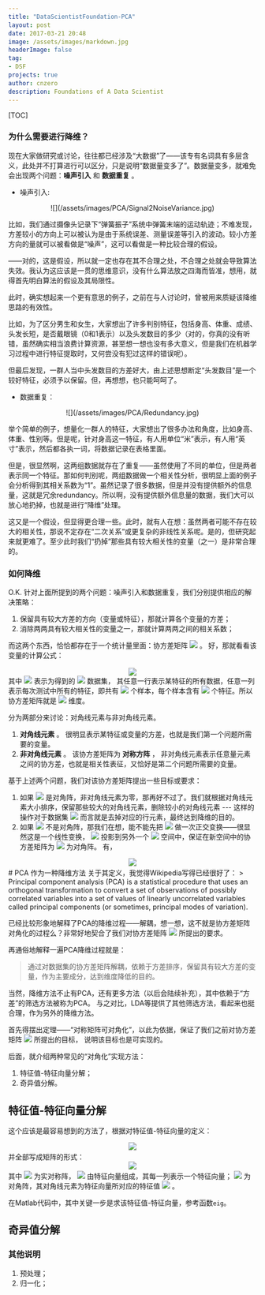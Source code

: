 ```yaml
---
title: "DataScientistFoundation-PCA"
layout: post
date: 2017-03-21 20:48
image: /assets/images/markdown.jpg
headerImage: false
tag:
- DSF
projects: true
author: cnzero
description: Foundations of A Data Scientist
---
```


[TOC]

### 为什么需要进行降维？
现在大家做研究或讨论，往往都已经涉及“大数据”了——该专有名词具有多层含义，此处并不打算进行可以区分，只是说明“数据量变多了”。数据量变多，就难免会出现两个问题：__噪声引入__ 和 __数据重复__ 。

* 噪声引入:

<center>
  ![](/assets/images/PCA/Signal2NoiseVariance.jpg)
</center>

  比如，我们通过摄像头记录下“弹簧振子”系统中弹簧末端的运动轨迹；不难发现，方差较小的方向上可以被认为是由于系统误差、测量误差等引入的波动。较小方差方向的量就可以被看做是“噪声”，这可以看做是一种比较合理的假设。

   ——对的，这是假设，所以就一定也存在其不合理之处，不合理之处就会导致算法失效。我认为这应该是一贯的思维意识，没有什么算法放之四海而皆准，想用，就得首先明白算法的假设及其局限性。

   此时，确实想起来一个更有意思的例子，之前在与人讨论时，曾被用来质疑该降维思路的有效性。

   比如，为了区分男生和女生，大家想出了许多判别特征，包括身高、体重、成绩、头发长短，是否戴眼镜（0和1表示）以及头发数目的多少（对的，你真的没有听错，虽然确实相当浪费计算资源，甚至想一想也没有多大意义，但是我们在机器学习过程中进行特征提取时，又何尝没有犯过这样的错误呢）。

   但最后发现，一群人当中头发数目的方差好大，由上述思想断定“头发数目”是一个较好特征，必须予以保留。但，再想想，也只能呵呵了。

* 数据重复：

<center>
  ![](/assets/images/PCA/Redundancy.jpg)
</center>

  举个简单的例子，想量化一群人的特征，大家想出了很多办法和角度，比如身高、体重、性别等。但是呢，针对身高这一特征，有人用单位“米”表示，有人用“英寸”表示，然后都各执一词，将数据记录在表格里面。

  但是，很显然啊，这两组数据就存在了重复——虽然使用了不同的单位，但是两者表示同一个特征。那如何判别呢，两组数据做一个相关性分析，很明显上面的例子会分析得到其相关系数为“1”。虽然记录了很多数据，但是并没有提供额外的信息量，这就是冗余redundancy。所以啊，没有提供额外信息量的数据，我们大可以放心地扔掉，也就是进行“降维”处理。

  这又是一个假设，但显得更合理一些。此时，就有人在想：虽然两者可能不存在较大的相关性，那说不定存在“二次关系”或更复杂的非线性关系呢。是的，但研究起来就更难了。至少此时我们“扔掉”那些具有较大相关性的变量（之一）是非常合理的。

### 如何降维
O.K. 针对上面所提到的两个问题：噪声引入和数据重复，我们分别提供相应的解决策略：
1. 保留具有较大方差的方向（变量或特征），那就计算各个变量的方差；
2. 消除两两具有较大相关性的变量之一，那就计算两两之间的相关系数；

而这两个东西，恰恰都存在于一个统计量里面：协方差矩阵
<img src="http://chart.googleapis.com/chart?cht=tx&chl=\Large  C_{X}
" style="border:none;">
。 好，那就看看该变量的计算公式：

<center>
<img src="http://chart.googleapis.com/chart?cht=tx&chl=\Large  C_{X} \equiv \frac{1}{n} X X^{T} " align="center">
</center>
  其中
<img src="http://chart.googleapis.com/chart?cht=tx&chl=\Large  X ">
表示为得到的
<img src="http://chart.googleapis.com/chart?cht=tx&chl=\Large m\times n ">
数据集， 其任意一行表示某特征的所有数据，任意一列表示每次测试中所有的特征，即共有
<img src="http://chart.googleapis.com/chart?cht=tx&chl=\Large n ">
个样本，每个样本含有
<img src="http://chart.googleapis.com/chart?cht=tx&chl=\Large m">
个特征。所以协方差矩阵就是
<img src="http://chart.googleapis.com/chart?cht=tx&chl=\Large m\times m "> 维度。

分为两部分来讨论：对角线元素与非对角线元素。
1. __对角线元素__ 。
  很明显表示某特征或变量的方差，也就是我们第一个问题所需要的变量。
2. __非对角线元素__ 。
  该协方差矩阵为 __对称方阵__ ， 非对角线元素表示任意量元素之间的协方差，也就是相关性表征，又恰好是第二个问题所需要的变量。

基于上述两个问题，我们对该协方差矩阵提出一些目标或要求：

1. 如果
<img src="http://chart.googleapis.com/chart?cht=tx&chl=\Large  C_{X}
" style="border:none;">
是对角阵，非对角线元素为零，那再好不过了。我们就根据对角线元素大小排序，保留那些较大的对角线元素，删除较小的对角线元素 --- 这样的操作对于数据集
<img src="http://chart.googleapis.com/chart?cht=tx&chl=\Large  X_{m \times n}
" style="border:none;">
而言就是去掉对应的行元素，最终达到降维的目的。
2. 如果
<img src="http://chart.googleapis.com/chart?cht=tx&chl=\Large  C_{X}
" style="border:none;">
不是对角阵，那我们在想，能不能先把
<img src="http://chart.googleapis.com/chart?cht=tx&chl=\Large  X_{m \times n}
" style="border:none;">
做一次正交变换——很显然这是一个线性变换，
<img src="http://chart.googleapis.com/chart?cht=tx&chl=\Large  Y_{m \times n} = P_{m \times m} X_{m \times n}
" style="border:none;">
投影到另外一个
<img src="http://chart.googleapis.com/chart?cht=tx&chl=\Large  m \times n
" style="border:none;">
空间中，保证在新空间中的协方差矩阵为
<img src="http://chart.googleapis.com/chart?cht=tx&chl=\Large  Y_{m \times n}
" style="border:none;">
为对角阵。
有，

<center>
<img src="http://chart.googleapis.com/chart?cht=tx&chl=\Large  
C_{Y} \\
= \frac{1}{n} Y Y^{T}\\
= \frac{1}{n} (PX)(PX)^T \\
= \frac{1}{n} PXX^TP \\
=  PC_XP
" style="border:none;">
</center>
# PCA 作为一种降维方法
关于其定义，我觉得Wikipedia写得已经很好了：
> Principal component analysis (PCA) is a statistical procedure that uses an orthogonal transformation to convert a set of observations of possibly correlated variables into a set of values of linearly uncorrelated variables called principal components (or sometimes, principal modes of variation).

已经比较形象地解释了PCA的降维过程——解耦，想一想，这不就是协方差矩阵对角化的过程么？非常好地契合了我们对协方差矩阵
<img src="http://chart.googleapis.com/chart?cht=tx&chl=\Large  C_{X}
" style="border:none;">
所提出的要求。

再通俗地解释一遍PCA降维过程就是：
> 通过对数据集的协方差矩阵解耦，依赖于方差排序，保留具有较大方差的变量，作为主要成分，达到维度降低的目的。

当然，降维方法不止有PCA，还有更多方法（以后会陆续补充），其中依赖于“方差”的筛选方法被称为PCA。
与之对比，LDA等提供了其他筛选方法，看起来也挺合理，作为另外的降维方法。

首先得摆出定理——“对称矩阵可对角化”，以此为依据，保证了我们之前对协方差矩阵
<img src="http://chart.googleapis.com/chart?cht=tx&chl=\Large  C_{X}
" style="border:none;">
所提出的目标， 说明该目标也是可实现的。

后面，就介绍两种常见的“对角化”实现方法：
1. 特征值-特征向量分解；
2. 奇异值分解。

## 特征值-特征向量分解
这个应该是最容易想到的方法了，根据对特征值-特征向量的定义：

<center>
<img src="http://chart.googleapis.com/chart?cht=tx&chl=\Large  A v = \lambda v
" style="border:none;">
</center>
并全部写成矩阵的形式：

<center>
<img src="http://chart.googleapis.com/chart?cht=tx&chl=\Large  A V = V \Lambda
" style="border:none;">
</center>
其中
<img src="http://chart.googleapis.com/chart?cht=tx&chl=\Large  A
" style="border:none;">
为实对称阵，
<img src="http://chart.googleapis.com/chart?cht=tx&chl=\Large  V
" style="border:none;">
由特征向量组成，其每一列表示一个特征向量；
<img src="http://chart.googleapis.com/chart?cht=tx&chl=\Large  \Lambda
" style="border:none;">
为对角阵，其对角线元素为特征向量所对应的特征值
<img src="http://chart.googleapis.com/chart?cht=tx&chl=\Large  \lambda
" style="border:none;"> 。

在Matlab代码中，其中关键一步是求该特征值-特征向量，参考函数`eig`。

## 奇异值分解

### 其他说明
1. 预处理；
2. 归一化；
